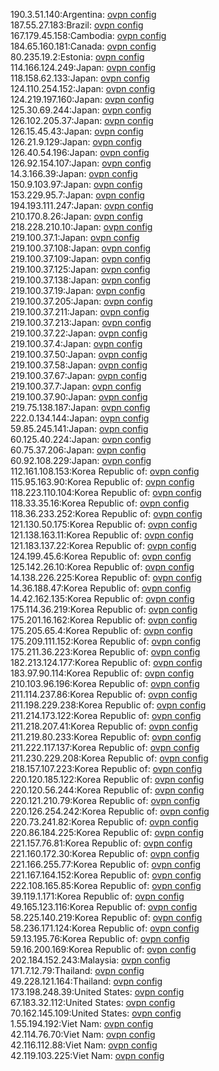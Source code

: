 190.3.51.140:Argentina: [ovpn config](vpn/190_3_51_140.ovpn)  
187.55.27.183:Brazil: [ovpn config](vpn/187_55_27_183.ovpn)  
167.179.45.158:Cambodia: [ovpn config](vpn/167_179_45_158.ovpn)  
184.65.160.181:Canada: [ovpn config](vpn/184_65_160_181.ovpn)  
80.235.19.2:Estonia: [ovpn config](vpn/80_235_19_2.ovpn)  
114.166.124.249:Japan: [ovpn config](vpn/114_166_124_249.ovpn)  
118.158.62.133:Japan: [ovpn config](vpn/118_158_62_133.ovpn)  
124.110.254.152:Japan: [ovpn config](vpn/124_110_254_152.ovpn)  
124.219.197.160:Japan: [ovpn config](vpn/124_219_197_160.ovpn)  
125.30.69.244:Japan: [ovpn config](vpn/125_30_69_244.ovpn)  
126.102.205.37:Japan: [ovpn config](vpn/126_102_205_37.ovpn)  
126.15.45.43:Japan: [ovpn config](vpn/126_15_45_43.ovpn)  
126.21.9.129:Japan: [ovpn config](vpn/126_21_9_129.ovpn)  
126.40.54.196:Japan: [ovpn config](vpn/126_40_54_196.ovpn)  
126.92.154.107:Japan: [ovpn config](vpn/126_92_154_107.ovpn)  
14.3.166.39:Japan: [ovpn config](vpn/14_3_166_39.ovpn)  
150.9.103.97:Japan: [ovpn config](vpn/150_9_103_97.ovpn)  
153.229.95.7:Japan: [ovpn config](vpn/153_229_95_7.ovpn)  
194.193.111.247:Japan: [ovpn config](vpn/194_193_111_247.ovpn)  
210.170.8.26:Japan: [ovpn config](vpn/210_170_8_26.ovpn)  
218.228.210.10:Japan: [ovpn config](vpn/218_228_210_10.ovpn)  
219.100.37.1:Japan: [ovpn config](vpn/219_100_37_1.ovpn)  
219.100.37.108:Japan: [ovpn config](vpn/219_100_37_108.ovpn)  
219.100.37.109:Japan: [ovpn config](vpn/219_100_37_109.ovpn)  
219.100.37.125:Japan: [ovpn config](vpn/219_100_37_125.ovpn)  
219.100.37.138:Japan: [ovpn config](vpn/219_100_37_138.ovpn)  
219.100.37.19:Japan: [ovpn config](vpn/219_100_37_19.ovpn)  
219.100.37.205:Japan: [ovpn config](vpn/219_100_37_205.ovpn)  
219.100.37.211:Japan: [ovpn config](vpn/219_100_37_211.ovpn)  
219.100.37.213:Japan: [ovpn config](vpn/219_100_37_213.ovpn)  
219.100.37.22:Japan: [ovpn config](vpn/219_100_37_22.ovpn)  
219.100.37.4:Japan: [ovpn config](vpn/219_100_37_4.ovpn)  
219.100.37.50:Japan: [ovpn config](vpn/219_100_37_50.ovpn)  
219.100.37.58:Japan: [ovpn config](vpn/219_100_37_58.ovpn)  
219.100.37.67:Japan: [ovpn config](vpn/219_100_37_67.ovpn)  
219.100.37.7:Japan: [ovpn config](vpn/219_100_37_7.ovpn)  
219.100.37.90:Japan: [ovpn config](vpn/219_100_37_90.ovpn)  
219.75.138.187:Japan: [ovpn config](vpn/219_75_138_187.ovpn)  
222.0.134.144:Japan: [ovpn config](vpn/222_0_134_144.ovpn)  
59.85.245.141:Japan: [ovpn config](vpn/59_85_245_141.ovpn)  
60.125.40.224:Japan: [ovpn config](vpn/60_125_40_224.ovpn)  
60.75.37.206:Japan: [ovpn config](vpn/60_75_37_206.ovpn)  
60.92.108.229:Japan: [ovpn config](vpn/60_92_108_229.ovpn)  
112.161.108.153:Korea Republic of: [ovpn config](vpn/112_161_108_153.ovpn)  
115.95.163.90:Korea Republic of: [ovpn config](vpn/115_95_163_90.ovpn)  
118.223.110.104:Korea Republic of: [ovpn config](vpn/118_223_110_104.ovpn)  
118.33.35.16:Korea Republic of: [ovpn config](vpn/118_33_35_16.ovpn)  
118.36.233.252:Korea Republic of: [ovpn config](vpn/118_36_233_252.ovpn)  
121.130.50.175:Korea Republic of: [ovpn config](vpn/121_130_50_175.ovpn)  
121.138.163.11:Korea Republic of: [ovpn config](vpn/121_138_163_11.ovpn)  
121.183.137.22:Korea Republic of: [ovpn config](vpn/121_183_137_22.ovpn)  
124.199.45.6:Korea Republic of: [ovpn config](vpn/124_199_45_6.ovpn)  
125.142.26.10:Korea Republic of: [ovpn config](vpn/125_142_26_10.ovpn)  
14.138.226.225:Korea Republic of: [ovpn config](vpn/14_138_226_225.ovpn)  
14.36.188.47:Korea Republic of: [ovpn config](vpn/14_36_188_47.ovpn)  
14.42.162.135:Korea Republic of: [ovpn config](vpn/14_42_162_135.ovpn)  
175.114.36.219:Korea Republic of: [ovpn config](vpn/175_114_36_219.ovpn)  
175.201.16.162:Korea Republic of: [ovpn config](vpn/175_201_16_162.ovpn)  
175.205.65.4:Korea Republic of: [ovpn config](vpn/175_205_65_4.ovpn)  
175.209.111.152:Korea Republic of: [ovpn config](vpn/175_209_111_152.ovpn)  
175.211.36.223:Korea Republic of: [ovpn config](vpn/175_211_36_223.ovpn)  
182.213.124.177:Korea Republic of: [ovpn config](vpn/182_213_124_177.ovpn)  
183.97.90.114:Korea Republic of: [ovpn config](vpn/183_97_90_114.ovpn)  
210.103.96.196:Korea Republic of: [ovpn config](vpn/210_103_96_196.ovpn)  
211.114.237.86:Korea Republic of: [ovpn config](vpn/211_114_237_86.ovpn)  
211.198.229.238:Korea Republic of: [ovpn config](vpn/211_198_229_238.ovpn)  
211.214.173.122:Korea Republic of: [ovpn config](vpn/211_214_173_122.ovpn)  
211.218.207.41:Korea Republic of: [ovpn config](vpn/211_218_207_41.ovpn)  
211.219.80.233:Korea Republic of: [ovpn config](vpn/211_219_80_233.ovpn)  
211.222.117.137:Korea Republic of: [ovpn config](vpn/211_222_117_137.ovpn)  
211.230.229.208:Korea Republic of: [ovpn config](vpn/211_230_229_208.ovpn)  
218.157.107.223:Korea Republic of: [ovpn config](vpn/218_157_107_223.ovpn)  
220.120.185.122:Korea Republic of: [ovpn config](vpn/220_120_185_122.ovpn)  
220.120.56.244:Korea Republic of: [ovpn config](vpn/220_120_56_244.ovpn)  
220.121.210.79:Korea Republic of: [ovpn config](vpn/220_121_210_79.ovpn)  
220.126.254.242:Korea Republic of: [ovpn config](vpn/220_126_254_242.ovpn)  
220.73.241.82:Korea Republic of: [ovpn config](vpn/220_73_241_82.ovpn)  
220.86.184.225:Korea Republic of: [ovpn config](vpn/220_86_184_225.ovpn)  
221.157.76.81:Korea Republic of: [ovpn config](vpn/221_157_76_81.ovpn)  
221.160.172.30:Korea Republic of: [ovpn config](vpn/221_160_172_30.ovpn)  
221.166.255.77:Korea Republic of: [ovpn config](vpn/221_166_255_77.ovpn)  
221.167.164.152:Korea Republic of: [ovpn config](vpn/221_167_164_152.ovpn)  
222.108.165.85:Korea Republic of: [ovpn config](vpn/222_108_165_85.ovpn)  
39.119.1.171:Korea Republic of: [ovpn config](vpn/39_119_1_171.ovpn)  
49.165.123.116:Korea Republic of: [ovpn config](vpn/49_165_123_116.ovpn)  
58.225.140.219:Korea Republic of: [ovpn config](vpn/58_225_140_219.ovpn)  
58.236.171.124:Korea Republic of: [ovpn config](vpn/58_236_171_124.ovpn)  
59.13.195.76:Korea Republic of: [ovpn config](vpn/59_13_195_76.ovpn)  
59.16.200.169:Korea Republic of: [ovpn config](vpn/59_16_200_169.ovpn)  
202.184.152.243:Malaysia: [ovpn config](vpn/202_184_152_243.ovpn)  
171.7.12.79:Thailand: [ovpn config](vpn/171_7_12_79.ovpn)  
49.228.121.164:Thailand: [ovpn config](vpn/49_228_121_164.ovpn)  
173.198.248.39:United States: [ovpn config](vpn/173_198_248_39.ovpn)  
67.183.32.112:United States: [ovpn config](vpn/67_183_32_112.ovpn)  
70.162.145.109:United States: [ovpn config](vpn/70_162_145_109.ovpn)  
1.55.194.192:Viet Nam: [ovpn config](vpn/1_55_194_192.ovpn)  
42.114.76.70:Viet Nam: [ovpn config](vpn/42_114_76_70.ovpn)  
42.116.112.88:Viet Nam: [ovpn config](vpn/42_116_112_88.ovpn)  
42.119.103.225:Viet Nam: [ovpn config](vpn/42_119_103_225.ovpn)  
